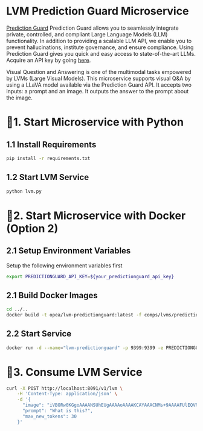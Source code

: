 # LVM Prediction Guard Microservice

[Prediction Guard](https://docs.predictionguard.com) Prediction Guard allows you to seamlessly integrate private, controlled, and compliant Large Language Models (LLM) functionality. In addition to providing a scalable LLM API, we enable you to prevent hallucinations, institute governance, and ensure compliance. Using Prediction Guard gives you quick and easy access to state-of-the-art LLMs. Acquire an API key by going [here](https://mailchi.mp/predictionguard/getting-started).

Visual Question and Answering is one of the multimodal tasks empowered by LVMs (Large Visual Models). This microservice supports visual Q&A by using a LLaVA model available via the Prediction Guard API. It accepts two inputs: a prompt and an image. It outputs the answer to the prompt about the image.

# 🚀1. Start Microservice with Python

## 1.1 Install Requirements

```bash
pip install -r requirements.txt
```

## 1.2 Start LVM Service

```bash
python lvm.py
```

# 🚀2. Start Microservice with Docker (Option 2)

## 2.1 Setup Environment Variables

Setup the following environment variables first

```bash
export PREDICTIONGUARD_API_KEY=${your_predictionguard_api_key}
```

## 2.1 Build Docker Images

```bash
cd ../..
docker build -t opea/lvm-predictionguard:latest -f comps/lvms/predictionguard/Dockerfile .
```

## 2.2 Start Service

```bash
docker run -d --name="lvm-predictionguard" -p 9399:9399 -e PREDICTIONGUARD_API_KEY=$PREDICTIONGUARD_API_KEY opea/lvm-predictionguard:latest
```

# 🚀3. Consume LVM Service

```bash
curl -X POST http://localhost:8091/v1/lvm \
    -H 'Content-Type: application/json' \
    -d '{
      "image": "iVBORw0KGgoAAAANSUhEUgAAAAoAAAAKCAYAAACNMs+9AAAAFUlEQVR42mP8/5+hnoEIwDiqkL4KAcT9GO0U4BxoAAAAAElFTkSuQmCC",
      "prompt": "What is this?",
      "max_new_tokens": 30
    }' 
```
